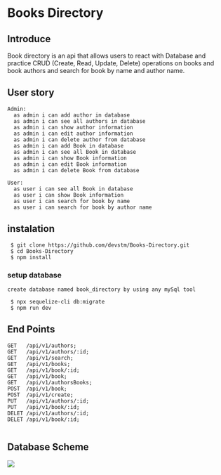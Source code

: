 Books Directory
===

## Introduce
Book directory is an api that allows users to react with Database and practice CRUD  (Create, Read, Update, Delete) operations on books and book authors and search for book by name and author name.

User story
---

```gherkin=
Admin: 
  as admin i can add author in database 
  as admin i can see all authors in database
  as admin i can show author information 
  as admin i can edit author information
  as admin i can delete author from database 
  as admin i can add Book in database 
  as admin i can see all Book in database
  as admin i can show Book information 
  as admin i can edit Book information
  as admin i can delete Book from database

User: 
  as user i can see all Book in database
  as user i can show Book information 
  as user i can search for book by name
  as user i can search for book by author name

```

## instalation

```
 $ git clone https://github.com/devstm/Books-Directory.git
 $ cd Books-Directory
 $ npm install
```
### setup database 
```
create database named book_directory by using any mySql tool

 $ npx sequelize-cli db:migrate
 $ npm run dev
```

End Points
---
```javascript=
GET   /api/v1/authors;
GET   /api/v1/authors/:id;
GET   /api/v1/search;
GET   /api/v1/books;
GET   /api/v1/book/:id;
GET   /api/v1/book;
GET   /api/v1/authorsBooks;
POST  /api/v1/book;
POST  /api/v1/create;
PUT   /api/v1/authors/:id;
PUT   /api/v1/book/:id;
DELET /api/v1/authors/:id;
DELET /api/v1/book/:id;


```


## Database Scheme 
![](https://i.imgur.com/9NLa270.png)
